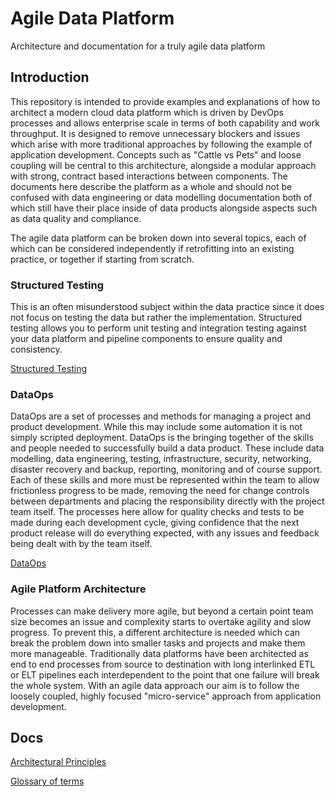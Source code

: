 # Agile Data Platform

Architecture and documentation for a truly agile data platform

## Introduction

This repository is intended to provide examples and explanations of how to architect a modern cloud data platform which is driven by DevOps processes and allows enterprise scale in terms of both capability and work throughput. It is designed to remove unnecessary blockers and issues which arise with more traditional approaches by following the example of application development. Concepts such as "Cattle vs Pets" and loose coupling will be central to this architecture, alongside a modular approach with strong, contract based interactions between components. The documents here describe the platform as a whole and should not be confused with data engineering or data modelling documentation both of which still have their place inside of data products alongside aspects such as data quality and compliance.

The agile data platform can be broken down into several topics, each of which can be considered independently if retrofitting into an existing practice, or together if starting from scratch. 

### Structured Testing

This is an often misunderstood subject within the data practice since it does not focus on testing the data but rather the implementation. Structured testing allows you to perform unit testing and integration testing against your data platform and pipeline components to ensure quality and consistency.

[Structured Testing](docs/testing)

### DataOps

DataOps are a set of processes and methods for managing a project and product development. While this may include some automation it is not simply scripted deployment. DataOps is the bringing together of the skills and people needed to successfully build a data product. These include data modelling, data engineering, testing, infrastructure, security, networking, disaster recovery and backup, reporting, monitoring and of course support. Each of these skills and more must be represented within the team to allow frictionless progress to be made, removing the need for change controls between departments and placing the responsibility directly with the project team itself. The processes here allow for quality checks and tests to be made during each development cycle, giving confidence that the next product release will do everything expected, with any issues and feedback being dealt with by the team itself.

[DataOps](docs/dataOps.md)

### Agile Platform Architecture

Processes can make delivery more agile, but beyond a certain point team size becomes an issue and complexity starts to overtake agility and slow progress. To prevent this, a different architecture is needed which can break the problem down into smaller tasks and projects and make them more manageable. Traditionally data platforms have been architected as end to end processes from source to destination with long interlinked ETL or ELT pipelines each interdependent to the point that one failure will break the whole system. With an agile data approach our aim is to follow the loosely coupled, highly focused "micro-service" approach from application development.

## Docs

[Architectural Principles](docs/architecturalPrinciples.md)

[Glossary of terms](docs/glossary.md)
